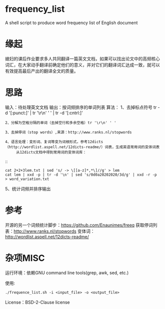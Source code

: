 # frequency_list
A shell script to produce word frequency list of English document

缘起
============
媳妇的课后作业要求多人共同翻译一篇英文文档，如果可以找出论文中的高频核心词汇，在大家动手翻译前确定他们的意义，并对它们的翻译词汇达成一致，就可以有效提高最后产出的翻译全文的质量。

思路
============

输入：待处理英文文档
输出：按词频排序的单词列表
算法：
    1、去掉标点符号 tr -d '[:punct:]' | tr '\r\n' ' ' | tr -d '[:cntrl:]'

    2、分解为空格分隔的单词（去掉空行和多余空格）tr '\r\n' ' '

    3、去掉停词（stop words）,来源：http://www.ranks.nl/stopwords

    4、语言处理：变形词、复词等变为词根形式，参考12dicts（http://wordlist.aspell.net/12dicts-readme/）词表，生成英语常用词的变体词表
         从12dicts文档中得到常用词的变体词库：    
::

    cat 2+2+3lem.txt | sed 's/ -> \[[a-z]*,*\]//g' > lem
    cat lem | xxd -p | tr -d '\n' | sed 's/0d0a20202020/3d/g' | xxd -r -p > word_variation.txt
    
   5、统计词频并排序输出

参考
============
开源的另一个词频统计脚步：https://github.com/Enaunimes/freeq
获取停词列表：http://www.ranks.nl/stopwords
变体词：http://wordlist.aspell.net/12dicts-readme/

杂项MISC
============
运行环境：依赖GNU command line tools(grep, awk, sed, etc.)

使用:

    ./frequence_list.sh -i <input_file> -o <output_file>

License：BSD-2-Clause license
